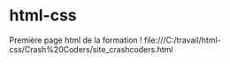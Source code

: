 # html-css
Première page html de la formation !
file:///C:/travail/html-css/Crash%20Coders/site_crashcoders.html
